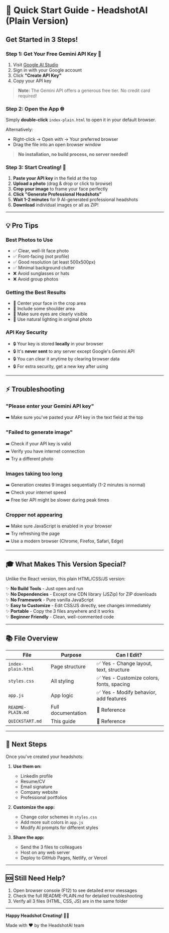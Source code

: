 # 🚀 Quick Start Guide - HeadshotAI (Plain Version)

## Get Started in 3 Steps!

### Step 1: Get Your Free Gemini API Key 🔑

1. Visit [Google AI Studio](https://aistudio.google.com/apikey)
2. Sign in with your Google account
3. Click **"Create API Key"**
4. Copy your API key

> **Note:** The Gemini API offers a generous free tier. No credit card required!

### Step 2: Open the App 🌐

Simply **double-click** `index-plain.html` to open it in your default browser.

Alternatively:
- Right-click → Open with → Your preferred browser
- Drag the file into an open browser window

> **No installation, no build process, no server needed!**

### Step 3: Start Creating! 🎨

1. **Paste your API key** in the field at the top
2. **Upload a photo** (drag & drop or click to browse)
3. **Crop your image** to frame your face perfectly
4. **Click "Generate Professional Headshots"**
5. **Wait 1-2 minutes** for 9 AI-generated professional headshots
6. **Download** individual images or all as ZIP!

---

## 💡 Pro Tips

### Best Photos to Use
- ✅ Clear, well-lit face photo
- ✅ Front-facing (not profile)
- ✅ Good resolution (at least 500x500px)
- ✅ Minimal background clutter
- ❌ Avoid sunglasses or hats
- ❌ Avoid group photos

### Getting the Best Results
- 🎯 Center your face in the crop area
- 🎯 Include some shoulder area
- 🎯 Make sure eyes are clearly visible
- 🎯 Use natural lighting in original photo

### API Key Security
- 🔒 Your key is stored **locally** in your browser
- 🔒 It's **never sent** to any server except Google's Gemini API
- 🔒 You can clear it anytime by clearing browser data
- 🔒 For extra security, get a new key after using

---

## ⚡ Troubleshooting

### "Please enter your Gemini API key"
➡️ Make sure you've pasted your API key in the text field at the top

### "Failed to generate image"
➡️ Check if your API key is valid  
➡️ Verify you have internet connection  
➡️ Try a different photo  

### Images taking too long
➡️ Generation creates 9 images sequentially (1-2 minutes is normal)  
➡️ Check your internet speed  
➡️ Free tier API might be slower during peak times  

### Cropper not appearing
➡️ Make sure JavaScript is enabled in your browser  
➡️ Try refreshing the page  
➡️ Use a modern browser (Chrome, Firefox, Safari, Edge)  

---

## 🎓 What Makes This Version Special?

Unlike the React version, this plain HTML/CSS/JS version:

✨ **No Build Tools** - Just open and run  
✨ **No Dependencies** - Except one CDN library (JSZip) for ZIP downloads  
✨ **No Framework** - Pure vanilla JavaScript  
✨ **Easy to Customize** - Edit CSS/JS directly, see changes immediately  
✨ **Portable** - Copy the 3 files anywhere and it works  
✨ **Beginner Friendly** - Clean, well-commented code  

---

## 📚 File Overview

| File | Purpose | Can I Edit? |
|------|---------|-------------|
| `index-plain.html` | Page structure | ✅ Yes - Change layout, text, structure |
| `styles.css` | All styling | ✅ Yes - Customize colors, fonts, spacing |
| `app.js` | App logic | ✅ Yes - Modify behavior, add features |
| `README-PLAIN.md` | Full documentation | 📖 Reference |
| `QUICKSTART.md` | This guide | 📖 Reference |

---

## 🌟 Next Steps

Once you've created your headshots:

1. **Use them on:**
   - LinkedIn profile
   - Resume/CV
   - Email signature
   - Company website
   - Professional portfolios

2. **Customize the app:**
   - Change color schemes in `styles.css`
   - Add more suit colors in `app.js`
   - Modify AI prompts for different styles

3. **Share the app:**
   - Send the 3 files to colleagues
   - Host on any web server
   - Deploy to GitHub Pages, Netlify, or Vercel

---

## 🆘 Still Need Help?

1. Open browser console (F12) to see detailed error messages
2. Check the full README-PLAIN.md for detailed troubleshooting
3. Verify all 3 files (HTML, CSS, JS) are in the same folder

---

**Happy Headshot Creating! 📸✨**

Made with ♥ by the HeadshotAI team


